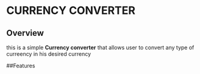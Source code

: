 # CURRENCY CONVERTER

## Overview

this is a simple **Currency converter** that allows user to convert any type of curreency in his desired currency

##Features
